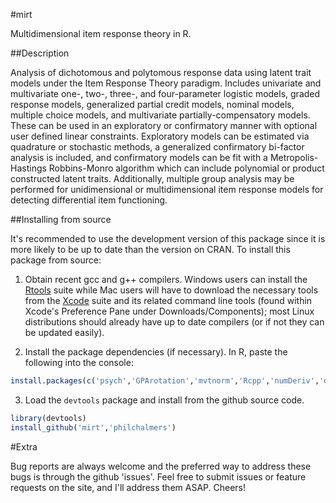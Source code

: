 #mirt

Multidimensional item response theory in R. 

##Description

Analysis of dichotomous and polytomous response data using latent trait models under the Item
Response Theory paradigm. Includes univariate and multivariate one-, two-, three-, and
four-parameter logistic models, graded response models, generalized partial credit models, nominal
models, multiple choice models, and multivariate partially-compensatory models. These can be used in
an exploratory or confirmatory manner with optional user defined linear constraints. Exploratory
models can be estimated via quadrature or stochastic methods, a generalized confirmatory bi-factor
analysis is included, and confirmatory models can be fit with a Metropolis-Hastings Robbins-Monro
algorithm which can include polynomial or product constructed latent traits. Additionally, multiple
group analysis may be performed for unidimensional or multidimensional item response models for
detecting differential item functioning.
    
##Installing from source

It's recommended to use the development version of this package since it is more likely to be up to date 
than the version on CRAN. To install this package from source: 

1) Obtain recent gcc and g++ compilers. Windows users can install the
   [Rtools](http://cran.r-project.org/bin/windows/Rtools/) suite while Mac users will have to
   download the necessary tools from the [Xcode](https://itunes.apple.com/ca/app/xcode/id497799835?mt=12) suite and its
   related command line tools (found within Xcode's Preference Pane under Downloads/Components); most Linux
   distributions should already have up to date compilers (or if not they can be updated easily). 

2) Install the package dependencies (if necessary). In R, paste the following into the console:

```r
install.packages(c('psych','GPArotation','mvtnorm','Rcpp','numDeriv','devtools'))
```

3) Load the `devtools` package and install from the github source code. 
 
```r
library(devtools)
install_github('mirt','philchalmers')
```

#Extra

Bug reports are always welcome and the preferred way to address these bugs is through
the github 'issues'. Feel free to submit issues or feature requests on the site, and I'll 
address them ASAP. Cheers!

